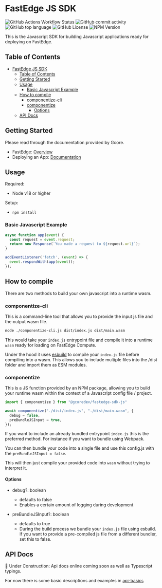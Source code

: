 # FastEdge JS SDK

![GitHub Actions Workflow Status](https://img.shields.io/github/actions/workflow/status/G-Core/FastEdge-sdk-js/deploy.yaml)
![GitHub commit activity](https://img.shields.io/github/commit-activity/t/G-Core/FastEdge-sdk-js)
![GitHub top language](https://img.shields.io/github/languages/top/G-Core/FastEdge-sdk-js)
![GitHub License](https://img.shields.io/github/license/G-Core/FastEdge-sdk-js)
![NPM Version](https://img.shields.io/npm/v/@gcoredev/fastedge-sdk-js)

This is the Javascript SDK for building Javascript applications ready for deploying on FastEdge.

## Table of Contents

- [FastEdge JS SDK](#fastedge-js-sdk)
  - [Table of Contents](#table-of-contents)
  - [Getting Started](#getting-started)
  - [Usage](#usage)
    - [Basic Javascript Example](#basic-javascript-example)
  - [How to compile](#how-to-compile)
    - [componentize-cli](#componentize-cli)
    - [componentize](#componentize)
      - [Options](#options)
  - [API Docs](#api-docs)

## Getting Started

Please read through the documentation provided by Gcore.

- FastEdge: [Overview](https://gcore.com/fastedge)
- Deploying an App:
  [Documentation](https://gcore.com/docs/fastedge/getting-started/create-fastedge-apps#stage-2-deploy-an-app)

## Usage

Required:

- Node v18 or higher

Setup:

- `npm install`

### Basic Javascript Example

```js
async function app(event) {
  const request = event.request;
  return new Response(`You made a request to ${request.url}`);
}

addEventListener('fetch', (event) => {
  event.respondWith(app(event));
});
```

## How to compile

There are two methods to build your own javascript into a runtime wasm.

### componentize-cli

This is a command-line tool that allows you to provide the input js file and the output wasm file.

```sh
node ./componentize-cli.js dist/index.js dist/main.wasm

```

This would take your `index.js` entrypoint file and compile it into a runtime `wasm` ready for
loading on FastEdge Compute.

Under the hood it uses [esbuild](https://esbuild.github.io/) to compile your `index.js` file before
compiling into a wasm. This allows you to include multiple files into the /dist folder and import
them as ESM modules.

### componentize

This is a JS function provided by an NPM package, allowing you to build your runtime wasm within the
context of a Javascript config file / project.

```js
import { componentize } from "@gcoredev/fastedge-sdk-js"

await componentize("./dist/index.js", "./dist/main.wasm", {
  debug = false,
  preBundleJSInput = true,
});
```

If you want to include an already bundled entrypoint `index.js` this is the preferred method. For
instance if you want to bundle using Webpack.

You can then bundle your code into a single file and use this config.js with the
`preBundleJSInput = false`.

This will then just compile your provided code into `wasm` without trying to interpret it.

#### Options

- debug?: boolean

  - defaults to false
  - Enables a certain amount of logging during development

- preBundleJSInput?: boolean
  - defaults to true
  - During the build process we bundle your `index.js` file using esbuild. If you want to provide a
    pre-compiled js file from a different bundler, set this to false.

## API Docs

🚧 Under Construction: Api docs online coming soon as well as Typescript typings.

For now there is some basic descriptions and examples in [api-basics](./docs/api-basics.md)
